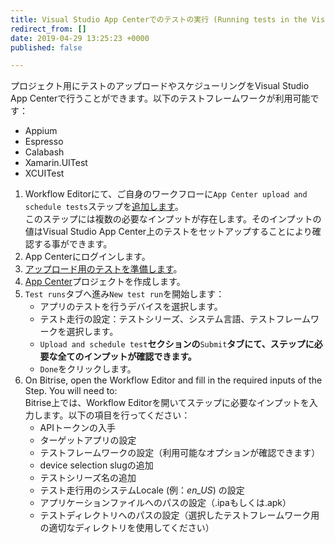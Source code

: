 ```yaml
---
title: Visual Studio App Centerでのテストの実行 (Running tests in the Visual Studio App Center)
redirect_from: []
date: 2019-04-29 13:25:23 +0000
published: false

---
```

プロジェクト用にテストのアップロードやスケジューリングをVisual Studio App Centerで行うことができます。以下のテストフレームワークが利用可能です：

* Appium
* Espresso
* Calabash
* Xamarin.UITest
* XCUITest

1. Workflow Editorにて、ご自身のワークフローに`App Center upload and schedule tests`ステップを[追加します](/getting-started/getting-started-workflows/)。  
   このステップには複数の必要なインプットが存在します。そのインプットの値はVisual Studio App Center上のテストをセットアップすることにより確認する事ができます。
2. App Centerにログインします。
3. [アップロード用のテストを準備します](https://docs.microsoft.com/en-us/appcenter/test-cloud/preparing-for-upload/)。
4. [App Center](https://appcenter.ms/apps)プロジェクトを作成します。
5. `Test runs`タブへ進み`New test run`を開始します：
   * アプリのテストを行うデバイスを選択します。
   * テスト走行の設定：テストシリーズ、システム言語、テストフレームワークを選択します。
   * `Upload and schedule test`**セクションの**`Submit`**タブにて、ステップに必要な全てのインプットが確認できます。**
   * `Done`をクリックします。
6. On Bitrise, open the Workflow Editor and fill in the required inputs of the Step. You will need to:  
   Bitrise上では、Workflow Editorを開いてステップに必要なインプットを入力します。以下の項目を行ってください：
   * APIトークンの入手
   * ターゲットアプリの設定
   * テストフレームワークの設定（利用可能なオプションが確認できます）
   * device selection slugの追加
   * テストシリーズ名の追加
   * テスト走行用のシステムLocale (例：_en_US_) の設定
   * アプリケーションファイルへのパスの設定（.ipaもしくは.apk）
   * テストディレクトリへのパスの設定（選択したテストフレームワーク用の適切なディレクトリを使用してください）